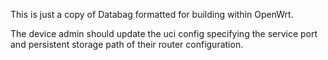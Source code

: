 This is just a copy of Databag formatted for building within OpenWrt. 

The device admin should update the uci config specifying the service port and persistent storage path of their router configuration.
